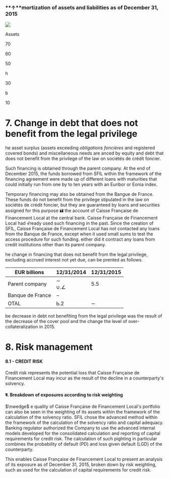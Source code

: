 ### **↑**mortization of assets and liabilities as of December 31, 2015

![](_page_0_Figure_2.jpeg)

Assets

70

60

50

h

30

b

10

# 7. Change in debt that does not benefit from the legal privilege

he asset surplus (assets exceeding *obligations foncières* and registered covered bonds) and miscellaneous needs are anced by equity and debt that does not benefit from the privilege of the law on sociétés de crédit foncier.

Such financing is obtained through the parent company. At the end of December 2015, the funds borrowed from SFIL within the framework of the financing agreement were made up of different loans with maturities that could initially run from one by to ten years with an Euribor or Eonia index.

Temporary financing may also be obtained from the Bangue de France. These funds do not benefit from the privilege stipulated in the law on sociétés de crédit foncier, but they are guaranteed by loans and securities assigned for this purpose 🖬 the account of Caisse Française de Financement Local at the central bank. Caisse Française de Financement Local had √ready used such financing in the past. Since the creation of SFIL, Caisse Française de Financement Local has not contacted any loans from the Banque de France, except when it used small sums to test the access procedure for such funding. either did it contract any loans from credit institutions other than its parent company.

he change in financing that does not benefit from the legal privilege, excluding accrued interest not yet due, can be prented as follows.

| EUR billions     | 12/31/2014    | 12/31/2015 |
|------------------|---------------|------------|
| Parent company   | $\sim$<br>∪.∠ | 5.5        |
| Banque de France | $-$           |            |
| OTAL             | Ь.2           | $\sim$     |

be decrease in debt not benefiting from the legal privilege was the result of the decrease of the cover pool and the change the level of over-collateralization in 2015.

# 8. Risk management

#### 8.1 - CREDIT RISK

Credit risk represents the potential loss that Caisse Française de Financement Local may incur as the result of the decline in a counterparty's solvency.

#### ब. Breakdown of exposures according to risk weighting

 $\nwedge$ e quality of Caisse Française de Financement Local's portfolio can also be seen in the weighting of its assets within the framework of the calculation of the solvency ratio. SFIL chose the advanced method within the framework of the calculation of the solvency ratio and capital adequacy. Banking regulator authorized the Company to use the advanced internal models developed for the consolidated calculation and reporting of capital requirements for credit risk. The calculation of such pighting in particular combines the probability of default (PD) and loss given default (LGD) of the counterparty.

This enables Caisse Française de Financement Local to present an analysis of its exposure as of December 31, 2015, broken down by risk weighting, such as used for the calculation of capital requirements for credit risk.